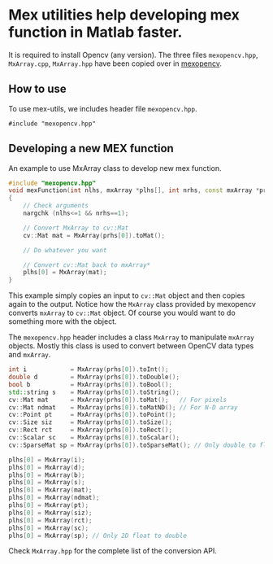 # Mex utilities help developing mex function in Matlab faster.
It is required to install Opencv (any version). The three files `mexopencv.hpp`, `MxArray.cpp`, `MxArray.hpp` have been copied over in [mexopencv](https://github.com/kyamagu/mexopencv).

## How to use
To use mex-utils, we includes header file `mexopencv.hpp`.
```
#include "mexopencv.hpp"
```

## Developing a new MEX function
An example to use MxArray class to develop new mex function.

``` cpp
#include "mexopencv.hpp"
void mexFunction(int nlhs, mxArray *plhs[], int nrhs, const mxArray *prhs[])
{
    // Check arguments
    nargchk (nlhs<=1 && nrhs==1);

    // Convert MxArray to cv::Mat
    cv::Mat mat = MxArray(prhs[0]).toMat();

    // Do whatever you want

    // Convert cv::Mat back to mxArray*
    plhs[0] = MxArray(mat);
}
```

This example simply copies an input to `cv::Mat` object and then copies again
to the output. Notice how the `MxArray` class provided by mexopencv converts
`mxArray` to `cv::Mat` object. Of course you would want to do something more
with the object.

The `mexopencv.hpp` header includes a class `MxArray` to manipulate
`mxArray` objects. Mostly this class is used to convert between OpenCV data
types and `mxArray`.

``` cpp
int i            = MxArray(prhs[0]).toInt();
double d         = MxArray(prhs[0]).toDouble();
bool b           = MxArray(prhs[0]).toBool();
std::string s    = MxArray(prhs[0]).toString();
cv::Mat mat      = MxArray(prhs[0]).toMat();   // For pixels
cv::Mat ndmat    = MxArray(prhs[0]).toMatND(); // For N-D array
cv::Point pt     = MxArray(prhs[0]).toPoint();
cv::Size siz     = MxArray(prhs[0]).toSize();
cv::Rect rct     = MxArray(prhs[0]).toRect();
cv::Scalar sc    = MxArray(prhs[0]).toScalar();
cv::SparseMat sp = MxArray(prhs[0]).toSparseMat(); // Only double to float

plhs[0] = MxArray(i);
plhs[0] = MxArray(d);
plhs[0] = MxArray(b);
plhs[0] = MxArray(s);
plhs[0] = MxArray(mat);
plhs[0] = MxArray(ndmat);
plhs[0] = MxArray(pt);
plhs[0] = MxArray(siz);
plhs[0] = MxArray(rct);
plhs[0] = MxArray(sc);
plhs[0] = MxArray(sp); // Only 2D float to double
```

Check `MxArray.hpp` for the complete list of the conversion API.

